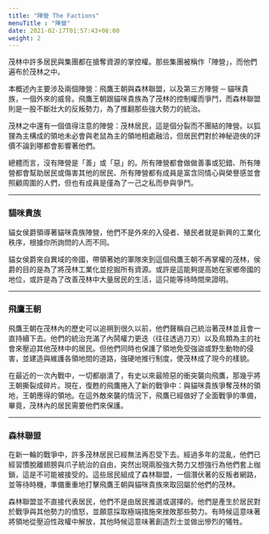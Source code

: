 ```yaml
---
title: "陣營 The Factions"
menuTitle : "陣營"
date: 2021-02-17T01:57:43+08:00
weight: 2
---
```


茂林中許多居民與集團都在搶奪資源的掌控權。那些集團被稱作「陣營」，而他們遍布於茂林之中。

本概述內主要涉及兩個陣營：飛鷹王朝與森林聯盟，以及第三方陣營 ─ 貓咪貴族，一個外來的威脅。飛鷹王朝跟貓咪貴族為了茂林的控制權而爭鬥，而森林聯盟則是一股不斷壯大的反叛勢力，為了推翻那些強大勢力的統治。

茂林之中還有一個值得注意的陣營：茂林居民，這是個分裂而不團結的陣營。以狐狸為主構成的領地未必會與老鼠為主的領地相處融洽，但居民們對於神秘遊俠的評價不論到哪都會影響著他們。

總體而言，沒有陣營是「善」或「惡」的。所有陣營都會做做善事或犯錯、所有陣營都會幫助居民或傷害其他的居民、所有陣營都有成員是富含同情心與榮譽感並會照顧周圍的人們，但也有成員是僅為了一己之私而參與爭鬥。

---

### 貓咪貴族
貓女侯爵領導著貓咪貴族陣營，他們不是外來的入侵者、殖民者就是新興的工業化秩序，根據你所詢問的人而不同。

貓女侯爵來自異域的帝國，帶領著她的軍隊來到這個飛鷹王朝不再掌權的茂林，侯爵的目的是為了將茂林工業化並挖掘所有資源。或許是這能夠提高她在家鄉帝國的地位，或許是為了改善茂林中大量居民的生活，這只能等待時間來證明。

---

### 飛鷹王朝
飛鷹王朝在茂林內的歷史可以追朔到很久以前，他們聲稱自己統治著茂林並且會一直持續下去。他們的統治充滿了內鬨權力更迭（往往透過刀刃）以及鳥類為主的社會來壓迫其他茂林中的居民。但他們同時也保護了領地免受強盜或野生動物的侵害，並建造與維護各領地間的道路，強硬地推行制度，使茂林成了現今的樣貌。

在最近的一次內戰中，一切都崩潰了，有史以來最險惡的衝突襲向飛鷹，那幾乎將王朝撕裂成碎片。現在，復甦的飛鷹捲入了新的戰爭中：與貓咪貴族爭奪茂林的領地，王朝應得的領地。在這外敵來襲的情況下，飛鷹已經做好了全面戰爭的準備，畢竟，茂林內的居民需要他們來保護。

---

### 森林聯盟
在新一輪的戰爭中，許多茂林居民已經無法再忍受下去。經過多年的混亂，他們已經習慣脫離翅膀與爪子統治的自由，突然出現兩股強大勢力又想強行為他們套上枷鎖，這是不可能被接受的。這些居民組成了森林聯盟，一個潛伏著的反叛者網路，並等待時機，準備重重地打擊飛鷹王朝與貓咪貴族來取回屬於他們的茂林。

森林聯盟並不直接代表居民，他們不是由居民推選或選擇的。他們是產生於居民對於戰爭與其他勢力的憤怒，並願意採取極端措施來挫敗那些勢力。有時候這意味著將領地從壓迫性政權中解放，其他時候這意味著創造烈士並做出慘烈的犧牲。